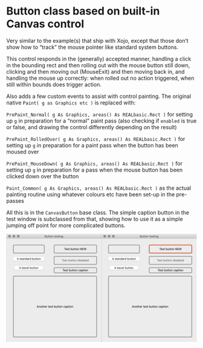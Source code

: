 # Button class based on built-in Canvas control

Very similar to the example(s) that ship with Xojo, except that those don’t show how to “track” the mouse pointer like standard system buttons.

This control responds in the (generally) accepted manner, handling a click in the bounding rect and then rolling out with the mouse button still down, clicking and then moving out (MouseExit) and then moving back in, and handling the mouse up correctly: when rolled out no action triggered, when still within bounds does trigger action.

Also adds a few custom events to assist with control painting. The original native `Paint( g as Graphics etc )` is replaced with:

`PrePaint_Normal( g As Graphics, areas() As REALbasic.Rect )` for setting up `g` in preparation for a “normal” paint pass (also checking if `enabled` is true or false, and drawing the control differently depending on the result)

`PrePaint_RolledOver( g As Graphics, areas() As REALbasic.Rect )` for setting up `g` in preparation for a paint pass when the button has been moused over

`PrePaint_MouseDown( g As Graphics, areas() As REALbasic.Rect )` for setting up `g` in preparation for a pass when the mouse button has been clicked down over the button

`Paint_Common( g As Graphics, areas() As REALbasic.Rect )` as the actual painting routine using whatever colours etc have been set-up in the pre-passes

All this is in the `CanvasButton` base class. The simple caption button in the test window is subclassed from that, showing how to use it as a simple jumping off point for more complicated buttons.

![Screenshot of states](/screenshots/image.jpg)


